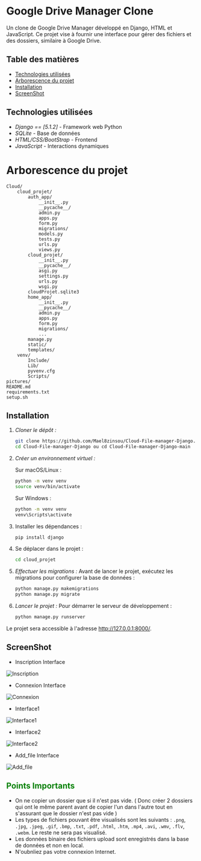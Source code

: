 # Google Drive Manager Clone

Un clone de Google Drive Manager développé en Django, HTML et JavaScript. Ce projet vise à fournir une interface pour gérer des fichiers et des dossiers, similaire à Google Drive.

## Table des matières

- [Technologies utilisées](#technologies-utilisées)
- [Arborescence du projet](#Arborescence-du-projet)
- [Installation](#installation)
- [ScreenShot](#ScreenShot)


## Technologies utilisées

- *Django == [5.1.2]* - Framework web Python
- *SQLite* - Base de données
- *HTML/CSS/BootStrap* - Frontend
- *JavaScript* - Interactions dynamiques


# Arborescence du projet

```
Cloud/
    cloud_projet/
        auth_app/
            __init__.py
            __pycache__/
            admin.py
            apps.py
            form.py
            migrations/
            models.py
            tests.py
            urls.py
            views.py
        cloud_projet/
            __init__.py
            __pycache__/
            asgi.py
            settings.py
            urls.py
            wsgi.py
        cloudProjet.sqlite3
        home_app/
            __init__.py
            __pycache__/
            admin.py
            apps.py
            form.py
            migrations/
            ...
        manage.py
        static/
        templates/
    venv/
        Include/
        Lib/
        pyvenv.cfg
        Scripts/
pictures/
README.md
requirements.txt
setup.sh
```

## Installation

1. *Cloner le dépôt :*

   ```bash
   git clone https://github.com/Mael8zinsou/Cloud-File-manager-Django.git
   cd Cloud-File-manager-Django ou cd Cloud-File-manager-Django-main
    ```

2. *Créer un environnement virtuel :*
   
    Sur macOS/Linux :
    ```bash
    python -m venv venv
    source venv/bin/activate
    ```
    Sur Windows : 
    ```bash
    python -m venv venv
    venv\Scripts\activate
    ```

3.  Installer les dépendances :
    ```bash
    pip install django
    ```

4.  Se déplacer dans le projet :
    ```bash
    cd cloud_projet
    ```

5. *Effectuer les migrations :*
 Avant de lancer le projet, exécutez les migrations pour configurer la base de données :
    ```bash
    python manage.py makemigrations
    python manage.py migrate
    ```
6. *Lancer le projet :*
  Pour démarrer le serveur de développement :
    ```bash
    python manage.py runserver
    ```
 Le projet sera accessible à l'adresse http://127.0.0.1:8000/.
    

## ScreenShot

* Inscription Interface

![Inscription](pictures/Inscription.png)

* Connexion Interface

![Connexion](pictures/Connexion.png)

* Interface1

![Interface1](pictures/Interface1.png)

* Interface2

![Interface2](pictures/Interface2.png)

* Add_file Interface

![Add_file](pictures/Add_file.png)


## <span style="color:green">Points Importants</span>

- On ne copier un dossier que si il n'est pas vide. ( Donc créer 2 dossiers qui ont le même parent avant de copier l'un dans l'autre tout en s'assurant que le dossier n'est pas vide )
- Les types de fichiers pouvant être visualisés sont les suivants : `.png`, `.jpg`, `.jpeg`,
    `.gif`, `.bmp`, `.txt`,
    `.pdf`, `.html`, `.htm`,
    `.mp4`, `.avi`, `.wmv`, `.flv`, `.webm`. Le reste ne sera pas visualisé. 
- Les données binaire des fichiers upload sont enregistrés dans la base de données et non en local.
- N'oubnliez pas votre connexion Internet.
